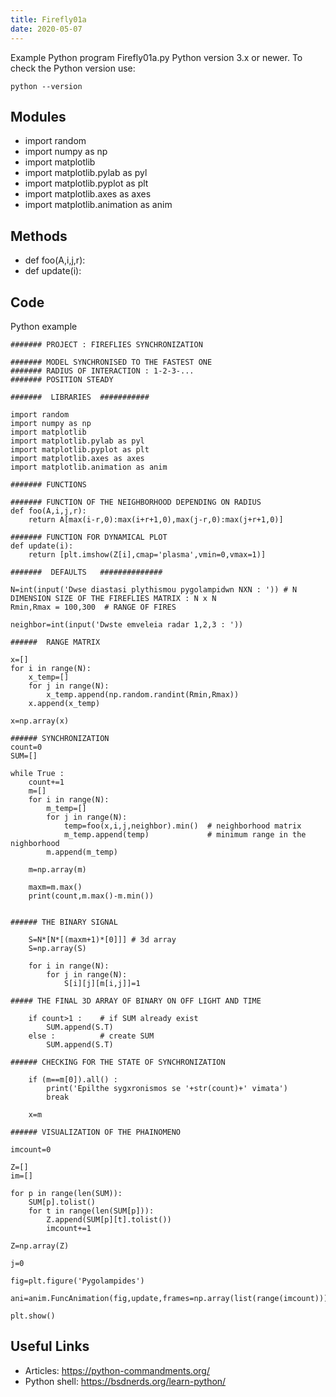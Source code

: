 ```yaml
---
title: Firefly01a
date: 2020-05-07
---
```

Example Python program Firefly01a.py
Python version 3.x or newer.
To check the Python version use:

    python --version

## Modules

* import random
* import numpy as np
* import matplotlib
* import matplotlib.pylab as pyl
* import matplotlib.pyplot as plt
* import matplotlib.axes as axes
* import matplotlib.animation as anim

## Methods

* def foo(A,i,j,r):
* def update(i):

## Code

Python example

    ####### PROJECT : FIREFLIES SYNCHRONIZATION 
    
    ####### MODEL SYNCHRONISED TO THE FASTEST ONE
    ####### RADIUS OF INTERACTION : 1-2-3-...
    ####### POSITION STEADY
    
    #######  LIBRARIES  ###########
    
    import random
    import numpy as np
    import matplotlib
    import matplotlib.pylab as pyl
    import matplotlib.pyplot as plt
    import matplotlib.axes as axes
    import matplotlib.animation as anim
    
    ####### FUNCTIONS
    
    ####### FUNCTION OF THE NEIGHBORHOOD DEPENDING ON RADIUS
    def foo(A,i,j,r):
        return A[max(i-r,0):max(i+r+1,0),max(j-r,0):max(j+r+1,0)]
    
    ####### FUNCTION FOR DYNAMICAL PLOT
    def update(i):
        return [plt.imshow(Z[i],cmap='plasma',vmin=0,vmax=1)] 
    
    #######  DEFAULTS   ##############
    
    N=int(input('Dwse diastasi plythismou pygolampidwn NXN : ')) # N DIMENSION SIZE OF THE FIREFLIES MATRIX : N x N
    Rmin,Rmax = 100,300  # RANGE OF FIRES
    
    neighbor=int(input('Dwste emveleia radar 1,2,3 : '))
    
    ######  RANGE MATRIX
    
    x=[]
    for i in range(N):
        x_temp=[]
        for j in range(N):
            x_temp.append(np.random.randint(Rmin,Rmax))
        x.append(x_temp)
    
    x=np.array(x)
    
    ###### SYNCHRONIZATION
    count=0
    SUM=[]
    
    while True :
        count+=1
        m=[]
        for i in range(N):
            m_temp=[]
            for j in range(N):
                temp=foo(x,i,j,neighbor).min()  # neighborhood matrix 
                m_temp.append(temp)             # minimum range in the nighborhood
            m.append(m_temp)
    
        m=np.array(m)
    
        maxm=m.max()
        print(count,m.max()-m.min())
    
        
    ###### THE BINARY SIGNAL
    
        S=N*[N*[(maxm+1)*[0]]] # 3d array
        S=np.array(S)
    
        for i in range(N):
            for j in range(N):
                S[i][j][m[i,j]]=1
    
    ##### THE FINAL 3D ARRAY OF BINARY ON OFF LIGHT AND TIME
    
        if count>1 :    # if SUM already exist
            SUM.append(S.T)
        else :          # create SUM
            SUM.append(S.T)
    
    ###### CHECKING FOR THE STATE OF SYNCHRONIZATION
    
        if (m==m[0]).all() :
            print('Epilthe sygxronismos se '+str(count)+' vimata')
            break
    
        x=m
    
    ###### VISUALIZATION OF THE PHAINOMENO
    
    imcount=0
    
    Z=[]
    im=[]
    
    for p in range(len(SUM)):
        SUM[p].tolist()
        for t in range(len(SUM[p])):
            Z.append(SUM[p][t].tolist())
            imcount+=1
    
    Z=np.array(Z)
    
    j=0
    
    fig=plt.figure('Pygolampides')
    
    ani=anim.FuncAnimation(fig,update,frames=np.array(list(range(imcount))),interval=1,blit=True,repeat=False)
        
    plt.show()

## Useful Links

- Articles: https://python-commandments.org/
- Python shell: https://bsdnerds.org/learn-python/
